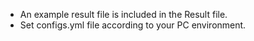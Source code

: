 - An example result file is included in the Result file.
- Set configs.yml file according to your PC environment.
